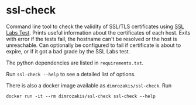 # ssl-check

Command line tool to check the validity of SSL/TLS certificates using
[SSL Labs Test](https://www.ssllabs.com/ssltest/). Prints useful information
about the certificates of each host. Exits with error if the tests fail, the
hostname can't be resolved or the host is unreachable. Can optionally be
configured to fail if certificate is about to expire, or if it got a bad grade
by the SSL Labs test.

The python dependencies are listed in `requirements.txt`.

Run `ssl-check --help` to see a detailed list of options.

There is also a docker image available as `dimrozakis/ssl-check`. Run

    docker run -it --rm dimrozakis/ssl-check ssl-check --help
